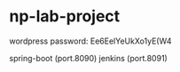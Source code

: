 # np-lab-project
wordpress password: Ee6EelYeUkXo1yE(W4

spring-boot (port.8090)
jenkins (port.8091)